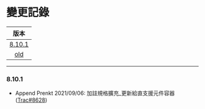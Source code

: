 變更記錄
===
| 版本 |
| :---: |
| [8.10.1](#v8_10_1) |
| [old](#old) |

***

### <a id='v8_10_1'></a>8.10.1
* Append Prenkt 2021/09/06: 加註規格擴充_更新給直支援元件容器 ([Trac#8628])


<!-- 圖片 -->


<!-- 超連結 -->
[Trac#8628]:http://trac.uneec.com/trac/neco/ticket/8628 "#8628"

